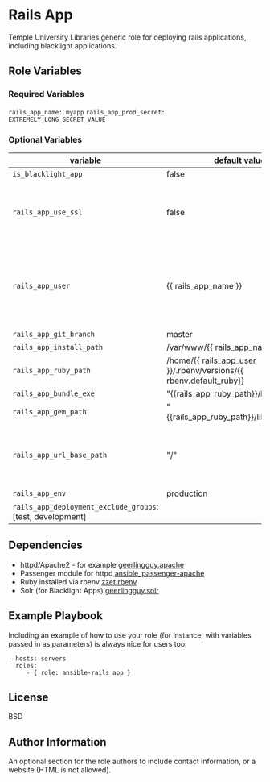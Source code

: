 Rails App
=========

Temple University Libraries generic role for deploying rails applications, including blacklight applications.

Role Variables
--------------


### Required Variables
`rails_app_name: myapp`
`rails_app_prod_secret: EXTREMELY_LONG_SECRET_VALUE`

### Optional Variables

| variable  | default value  | description  |
|---|---|---|
| `is_blacklight_app` | false |   |
| `rails_app_use_ssl` | false   |  Set to true to create ssl virtual hosts and add certificates|
|`rails_app_user`   |  {{ rails_app_name }} |  The user that runs the app, under whose account rbenv is installed |
| `rails_app_git_branch` | master |   |
| `rails_app_install_path` | /var/www/{{ rails_app_name }} |   |
| `rails_app_ruby_path` | /home/{{ rails_app_user }}/.rbenv/versions/{{ rbenv.default_ruby}} |   |
| `rails_app_bundle_exe` | "{{rails_app_ruby_path}}/bin/bundle" |   |
| `rails_app_gem_path` | "{{rails_app_ruby_path}}/lib/ruby/gems" |   |
| `rails_app_url_base_path` | "/" | The url path where the application will be served  |
| `rails_app_env` | production |   |
| `rails_app_deployment_exclude_groups`: [test, development] | |



Dependencies
------------

* httpd/Apache2 - for example [geerlingguy.apache](https://galaxy.ansible.com/geerlingguy/apache/)
* Passenger module for httpd [ansible_passenger-apache](https://github.com/tulibraries/ansible_passenger-apache)
* Ruby installed via rbenv [zzet.rbenv](https://galaxy.ansible.com/zzet/rbenv)
* Solr (for Blacklight Apps) [geerlingguy.solr](https://galaxy.ansible.com/geerlingguy/solr/)


Example Playbook
----------------

Including an example of how to use your role (for instance, with variables passed in as parameters) is always nice for users too:

    - hosts: servers
      roles:
         - { role: ansible-rails_app }

License
-------

BSD

Author Information
------------------

An optional section for the role authors to include contact information, or a website (HTML is not allowed).

